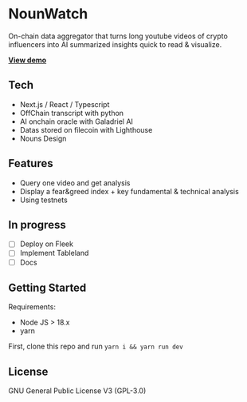 # NounWatch 

On-chain data aggregator that turns long youtube videos of crypto influencers into AI summarized insights quick to read & visualize.

**[View demo](https://ethglobal.com/showcase/nounwatch-vz83z)**

## Tech

- Next.js / React / Typescript
- OffChain transcript with python
- AI onchain oracle with Galadriel AI
- Datas stored on filecoin with Lighthouse
- Nouns Design

## Features

- Query one video and get analysis
- Display a fear&greed index + key fundamental & technical analysis
- Using testnets

## In progress

- [ ] Deploy on Fleek
- [ ] Implement Tableland
- [ ] Docs

## Getting Started

Requirements:
- Node JS > 18.x
- yarn

First, clone this repo and run `yarn i && yarn run dev`


## License

GNU General Public License V3 (GPL-3.0)
